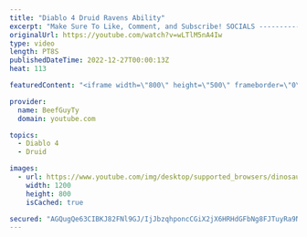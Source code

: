 ```yaml
---
title: "Diablo 4 Druid Ravens Ability"
excerpt: "Make Sure To Like, Comment, and Subscribe! SOCIALS ---------------------------------------------- Join Our ..."
originalUrl: https://youtube.com/watch?v=wLTlM5nA4Iw
type: video
length: PT8S
publishedDateTime: 2022-12-27T00:00:13Z
heat: 113

featuredContent: "<iframe width=\"800\" height=\"500\" frameborder=\"0\" src=\"https://www.youtube.com/embed/wLTlM5nA4Iw\" allow=\"accelerometer; autoplay; encrypted-media; gyroscope; picture-in-picture\" allowfullscreen></iframe>"

provider:
  name: BeefGuyTy
  domain: youtube.com

topics:
  - Diablo 4
  - Druid

images:
  - url: https://www.youtube.com/img/desktop/supported_browsers/dinosaur.png
    width: 1200
    height: 800
    isCached: true

secured: "AGQugQe63CIBKJ82FNl9GJ/IjJbzqhponcCGiX2jX6HRHdGFbNg8FJTuyRa9NPPn2wwOtuTr5Yz6s6AU54Jf1mS7GwlhNk8njaH51/e25Yh1JRXgUtjez4lea73AxhfeqvjEUBm5aIForE1DORBYKJ1y8rj/xtXnaIEs5yA05qgbjJE+qRz9tFDoX6fjnle4K0Jq9NpT7yoHkykSwj/Ulc8Q9jo/InhXXPLPrNdQje8fU7gknN73/tPyo6/ezXJPAPNBIcr7IblzTtsA6KdHoSUzD7dJpYvqOg1AR96fllPG4til2rUEDIehChQxlb7TXkz+JDRCINky2cJM+pVMIiaakKrzrKFXwTguSM6moUlWn/WzyMnl0H4MLVWt943VzMSIdKGm7j9dBhQ9X7upG6h3LM0Wlr7HSM0b8j/Hpjw=;N1dW/wQz+smJ8k8TnZXHSA=="
---
```


